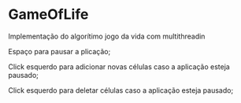 # GameOfLife
 Implementação do algorítimo jogo da vida com multithreadin
 
 Espaço para pausar a plicação;
 
 Click esquerdo para adicionar novas células caso a aplicação esteja pausado;
 
 Click esquerdo para deletar células caso a aplicação esteja pausado;